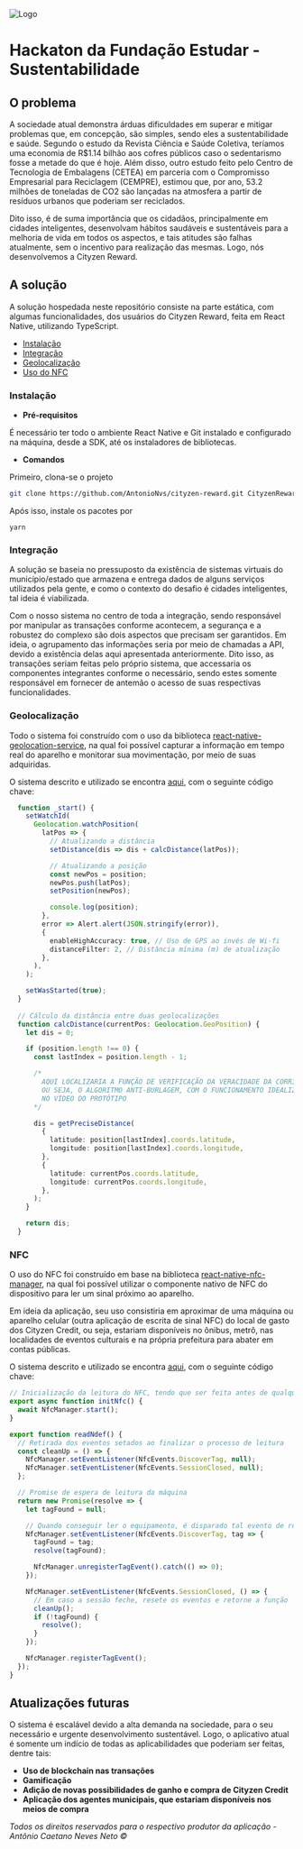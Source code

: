 ![Logo](https://i.ibb.co/GsnNW0d/logo.png)

# Hackaton da Fundação Estudar - Sustentabilidade

## O problema

A sociedade atual demonstra árduas dificuldades em superar e mitigar problemas que, em concepção, são simples, sendo eles a sustentabilidade e saúde. Segundo o estudo da Revista Ciência e Saúde Coletiva, teríamos uma economia de R$1.14 bilhão aos cofres públicos caso o sedentarismo fosse a metade do que é hoje. Além disso, outro estudo feito pelo Centro de Tecnologia de Embalagens (CETEA) em parceria com o Compromisso Empresarial para Reciclagem (CEMPRE), estimou que, por ano, 53.2 milhões de toneladas de CO2 são lançadas na atmosfera a partir de resíduos urbanos que poderiam ser reciclados.

Dito isso, é de suma importância que os cidadãos, principalmente em cidades inteligentes, desenvolvam hábitos saudáveis e sustentáveis para a melhoria de vida em todos os aspectos, e tais atitudes são falhas atualmente, sem o incentivo para realização das mesmas. Logo, nós desenvolvemos a Cityzen Reward.

## A solução

A solução hospedada neste repositório consiste na parte estática, com algumas funcionalidades, dos usuários do Cityzen Reward, feita em React Native, utilizando TypeScript.

- [Instalação](#instalação)
- [Integração](#integração)
- [Geolocalização](#geolocalização)
- [Uso do NFC](#nfc)

### Instalação

* **Pré-requisitos**

É necessário ter todo o ambiente React Native e Git instalado e configurado na máquina, desde a SDK, até os instaladores de bibliotecas.

* **Comandos**

Primeiro, clona-se o projeto

```bash
git clone https://github.com/AntonioNvs/cityzen-reward.git CityzenReward
```

Após isso, instale os pacotes por

```
yarn
```

### Integração

A solução se baseia no pressuposto da existência de sistemas virtuais do município/estado que armazena e entrega dados de alguns serviços utilizados pela gente, e como o contexto do desafio é cidades inteligentes, tal ideia é viabilizada.

Com o nosso sistema no centro de toda a integração, sendo responsável por manipular as transações conforme acontecem, a segurança e a robustez do complexo são dois aspectos que precisam ser garantidos. Em ideia, o agrupamento das informações seria por meio de chamadas a API, devido a existência delas aqui apresentada anteriormente. Dito isso, as transações seriam feitas pelo próprio sistema, que accessaria os componentes integrantes conforme o necessário, sendo estes somente responsável em fornecer de antemão o acesso de suas respectivas funcionalidades.

### Geolocalização

Todo o sistema foi construído com o uso da biblioteca [react-native-geolocation-service](https://github.com/Agontuk/react-native-geolocation-service), na qual foi possível capturar a informação em tempo real do aparelho e monitorar sua movimentação, por meio de suas adquiridas.

O sistema descrito e utilizado se encontra [aqui](src/pages/Run/Run.tsx), com o seguinte código chave:

```ts
  function _start() {
    setWatchId(
      Geolocation.watchPosition(
        latPos => {
          // Atualizando a distância
          setDistance(dis => dis + calcDistance(latPos));

          // Atualizando a posição
          const newPos = position;
          newPos.push(latPos);
          setPosition(newPos);

          console.log(position);
        },
        error => Alert.alert(JSON.stringify(error)),
        {
          enableHighAccuracy: true, // Uso de GPS ao invés de Wi-fi
          distanceFilter: 2, // Distância mínima (m) de atualização
        },
      ),
    );

    setWasStarted(true);
  }
  
  // Cálculo da distância entre duas geolocalizações
  function calcDistance(currentPos: Geolocation.GeoPosition) {
    let dis = 0;

    if (position.length !== 0) {
      const lastIndex = position.length - 1;

      /*
        AQUI LOCALIZARIA A FUNÇÃO DE VERIFICAÇÃO DA VERACIDADE DA CORRIDA,
        OU SEJA, O ALGORITMO ANTI-BURLAGEM, COM O FUNCIONAMENTO IDEALIZADO
        NO VÍDEO DO PROTÓTIPO
      */

      dis = getPreciseDistance(
        {
          latitude: position[lastIndex].coords.latitude,
          longitude: position[lastIndex].coords.longitude,
        },
        {
          latitude: currentPos.coords.latitude,
          longitude: currentPos.coords.longitude,
        },
      );
    }

    return dis;
  }
```

### NFC

O uso do NFC foi construído em base na biblioteca [react-native-nfc-manager](https://github.com/revtel/react-native-nfc-manager), na qual foi possível utilizar o componente nativo de NFC do dispositivo para ler um sinal próximo ao aparelho.

Em ideia da aplicação, seu uso consistiria em aproximar de uma máquina ou aparelho celular (outra aplicação de escrita de sinal NFC) do local de gasto dos Cityzen Credit, ou seja, estariam disponíveis no ônibus, metrô, nas localidades de eventos culturais e na própria prefeitura para abater em contas públicas.

O sistema descrito e utilizado se encontra [aqui](src/code/nfc.ts), com o seguinte código chave:

```ts
// Inicialização da leitura do NFC, tendo que ser feita antes de qualquer tentativa de leitura
export async function initNfc() {
  await NfcManager.start();
}

export function readNdef() {
  // Retirada dos eventos setados ao finalizar o processo de leitura
  const cleanUp = () => {
    NfcManager.setEventListener(NfcEvents.DiscoverTag, null);
    NfcManager.setEventListener(NfcEvents.SessionClosed, null);
  };

  // Promise de espera de leitura da máquina
  return new Promise(resolve => {
    let tagFound = null;

    // Quando conseguir ler o equipamento, é disparado tal evento de retorno das informações
    NfcManager.setEventListener(NfcEvents.DiscoverTag, tag => {
      tagFound = tag;
      resolve(tagFound);

      NfcManager.unregisterTagEvent().catch(() => 0);
    });

    NfcManager.setEventListener(NfcEvents.SessionClosed, () => {
      // Em caso a sessão feche, resete os eventos e retorne a função
      cleanUp();
      if (!tagFound) {
        resolve();
      }
    });

    NfcManager.registerTagEvent();
  });
}
```

## Atualizações futuras

O sistema é escalável devido a alta demanda na sociedade, para o seu necessário e urgente desenvolvimento sustentável. Logo, o aplicativo atual é somente um indício de todas as aplicabilidades que poderiam ser feitas, dentre tais:

- **Uso de blockchain nas transações**
- **Gamificação**
- **Adição de novas possibilidades de ganho e compra de Cityzen Credit**
- **Aplicação dos agentes municipais, que estariam disponíveis nos meios de compra**



*Todos os direitos reservados para o respectivo produtor da aplicação - Antônio Caetano Neves Neto ©*

